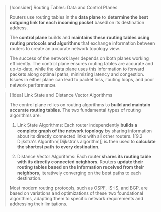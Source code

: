 
> [!consider] Routing Tables: Data and Control Planes
>
> Routers use routing tables in the **data plane** to **determine the best outgoing link for each incoming packet** based on its destination address.
>
> The **control plane** builds and **maintains these routing tables using routing protocols and algorithms** that exchange information between routers to create an accurate network topology view.
>
> The success of the network layer depends on both planes working efficiently. The control plane ensures routing tables are accurate and up-to-date, while the data plane uses this information to forward packets along optimal paths, minimizing latency and congestion. Issues in either plane can lead to packet loss, routing loops, and poor network performance.

> [!idea] Link State and Distance Vector Algorithms
>
> The control plane relies on routing algorithms to **build and maintain accurate routing tables**. The two fundamental types of routing algorithms are:
>
> 1. Link State Algorithms: Each router independently **builds a complete graph of the network topology** by sharing information about its directly connected links with all other routers. [[9.2 Dijkstra's Algorithm|Dijkstra's algorithm]] is then used to **calculate the shortest path to every destination**.
>
> 2. Distance Vector Algorithms: Each router **shares its routing table with its directly connected neighbors**. Routers **update their routing tables based on the information received from their neighbors**, iteratively converging on the best paths to each destination.
>
> Most modern routing protocols, such as OSPF, IS-IS, and BGP, are based on variations and optimizations of these two foundational algorithms, adapting them to specific network requirements and addressing their limitations.

